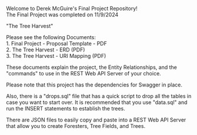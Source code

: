 Welcome to Derek McGuire's Final Project Repository!
<br>The Final Project was completed on 11/9/2024

"The Tree Harvest"

Please see the following Documents:
<br>1. Final Project - Proposal Template - PDF
<br>2. The Tree Harvest - ERD (PDF)
<br>3. The Tree Harvest - URI Mapping (PDF)

These documents explain the project, the Entity Relationships, and the "commands" to use in the REST Web API Server of your choice.

Please note that this project has the dependencies for Swagger in place.

Also, there is a "drops.sql" file that has a quick script to drop all the tables in case you want to start over. It is recommended that you use "data.sql" and run the INSERT statements to establish the trees.

There are JSON files to easily copy and paste into a REST Web API Server that allow you to create Foresters, Tree Fields, and Trees.